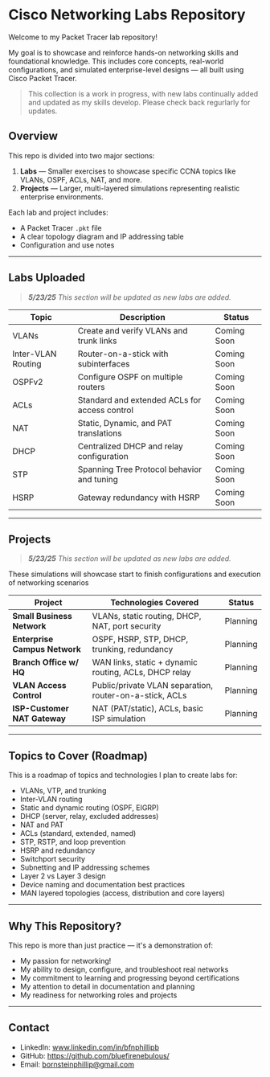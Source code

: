 # Cisco Networking Labs Repository

Welcome to my Packet Tracer lab repository!

My goal is to showcase and reinforce hands-on networking skills and foundational knowledge. This includes core concepts, real-world configurations, and simulated enterprise-level designs — all built using Cisco Packet Tracer.
> This collection is a work in progress, with new labs continually added and updated as my skills develop. Please check back regurlarly for updates.

## Overview

This repo is divided into two major sections:

1. **Labs** — Smaller exercises to showcase specific CCNA topics like VLANs, OSPF, ACLs, NAT, and more.
2. **Projects** — Larger, multi-layered simulations representing realistic enterprise environments.

Each lab and project includes:
- A Packet Tracer `.pkt` file  
- A clear topology diagram and IP addressing table  
- Configuration and use notes

---

## Labs Uploaded

> _**5/23/25** This section will be updated as new labs are added._

| Topic                  | Description                                | Status       |
|------------------------|--------------------------------------------|--------------|
| VLANs                 | Create and verify VLANs and trunk links     | Coming Soon  |
| Inter-VLAN Routing    | Router-on-a-stick with subinterfaces        | Coming Soon  |
| OSPFv2                | Configure OSPF on multiple routers          | Coming Soon  |
| ACLs                  | Standard and extended ACLs for access control | Coming Soon  |
| NAT                   | Static, Dynamic, and PAT translations       | Coming Soon  |
| DHCP                  | Centralized DHCP and relay configuration    | Coming Soon  |
| STP                   | Spanning Tree Protocol behavior and tuning  | Coming Soon  |
| HSRP                 | Gateway redundancy with HSRP                | Coming Soon  |

---

## Projects
> _**5/23/25** This section will be updated as new labs are added._

These simulations will showcase start to finish configurations and execution of networking scenarios

| Project                        | Technologies Covered                                         | Status       |
|--------------------------------|---------------------------------------------------------------|--------------|
| **Small Business Network**     | VLANs, static routing, DHCP, NAT, port security               | Planning     |
| **Enterprise Campus Network**  | OSPF, HSRP, STP, DHCP, trunking, redundancy                   | Planning     |
| **Branch Office w/ HQ**        | WAN links, static + dynamic routing, ACLs, DHCP relay         | Planning     |
| **VLAN Access Control**        | Public/private VLAN separation, router-on-a-stick, ACLs       | Planning     |
| **ISP-Customer NAT Gateway**   | NAT (PAT/static), ACLs, basic ISP simulation                  | Planning     |

---

## Topics to Cover (Roadmap)

This is a roadmap of topics and technologies I plan to create labs for:

- VLANs, VTP, and trunking
- Inter-VLAN routing
- Static and dynamic routing (OSPF, EIGRP)
- DHCP (server, relay, excluded addresses)
- NAT and PAT
- ACLs (standard, extended, named)
- STP, RSTP, and loop prevention
- HSRP and redundancy
- Switchport security
- Subnetting and IP addressing schemes
- Layer 2 vs Layer 3 design
- Device naming and documentation best practices
- MAN layered topologies (access, distribution and core layers)

---

## Why This Repository?

This repo is more than just practice — it's a demonstration of:
- My passion for networking!
- My ability to design, configure, and troubleshoot real networks
- My commitment to learning and progressing beyond certifications
- My attention to detail in documentation and planning
- My readiness for networking roles and projects

---

## Contact

- LinkedIn: www.linkedin.com/in/bfnphillipb
- GitHub: https://github.com/bluefirenebulous/
- Email: bornsteinphillip@gmail.com

